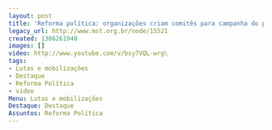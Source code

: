 ```yaml
---
layout: post
title: 'Reforma política: organizações criam comitês para campanha do plebiscito'
legacy_url: http://www.mst.org.br/node/15521
created: 1386261940
images: []
video: http://www.youtube.com/v/bsy7VQL-wrg\
tags:
- Lutas e mobilizações
- Destaque
- Reforma Política
- video
Menu: Lutas e mobilizações
Destaque: Destaque
Assuntos: Reforma Política
---
```




